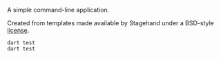 A simple command-line application.

Created from templates made available by Stagehand under a BSD-style
[license](https://github.com/dart-lang/stagehand/blob/master/LICENSE).

```Shell
dart test
dart test
```
